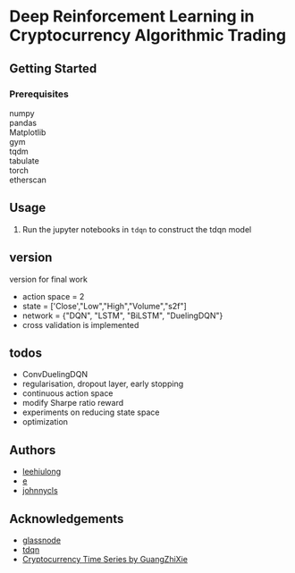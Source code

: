 # Deep Reinforcement Learning in Cryptocurrency Algorithmic Trading


## Getting Started
### Prerequisites
numpy<br/>
pandas<br/>
Matplotlib<br/>
gym<br/>
tqdm<br/>
tabulate<br/>
torch<br/>
etherscan<br/>

## Usage
1. Run the jupyter notebooks in `tdqn` to construct the tdqn model

## version
version for final work
* action space = 2
* state = ['Close',"Low","High","Volume","s2f"]
* network = {"DQN", "LSTM", "BiLSTM", "DuelingDQN"}
* cross validation is implemented

## todos
* ConvDuelingDQN
* regularisation, dropout layer, early stopping
* continuous action space
* modify Sharpe ratio reward
* experiments on reducing state space
* optimization


## Authors
* [leehiulong](https://github.com/leehiulong)
* [e](https://github.com/Nonug)
* [johnnycls](https://github.com/johnnycls)

## Acknowledgements
* [glassnode](https://glassnode.com/)
* [tdqn](https://github.com/ThibautTheate/An-Application-of-Deep-Reinforcement-Learning-to-Algorithmic-Trading)
* [Cryptocurrency Time Series by GuangZhiXie](https://github.com/guangzhixie/cryptocurrency-time-series)